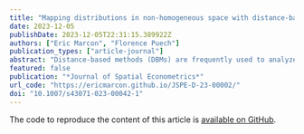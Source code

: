 ```yaml
---
title: "Mapping distributions in non-homogeneous space with distance-based methods"
date: 2023-12-05
publishDate: 2023-12-05T22:31:15.389922Z
authors: ["Eric Marcon", "Florence Puech"]
publication_types: ["article-journal"]
abstract: "Distance-based methods (DBMs) are frequently used to analyze spatial structures in economics. Results provided by DBMs are particularly effective for the precise detection of spatial concentration, dispersion or absence of significant patterns at any scale. The utility of plotting the results of DBMs in homogeneous space has already been shown. However, no consideration has been given to mapping results in non-homogeneous space. This paper aims to fill this gap. We provide a technique to map local values when using a relative DBM. We illustrate its advantages at first on a theoretical case and then on a real case drawing on contagious disease data on trees in a Parisian park. Data and R code are given for reproducible research. In both cases, we show that local plotting can enable a more accurate spatial characterization of the underlying patterns. To give an example, our empirical results on infested maple trees support evidence of the existence of a contagion disease because they appear to be located in areas where maples are relatively spatially concentrated."
featured: false
publication: "*Journal of Spatial Econometrics*"
url_code: "https://ericmarcon.github.io/JSPE-D-23-00002/"
doi: "10.1007/s43071-023-00042-1"
---
```


The code to reproduce the content of this article is [available on GitHub](https://ericmarcon.github.io/JSPE-D-23-00002/).

<span class="__dimensions_badge_embed__" data-doi="10.1007/s43071-023-00042-1"></span><script async src="https://badge.dimensions.ai/badge.js" charset="utf-8"></script>
